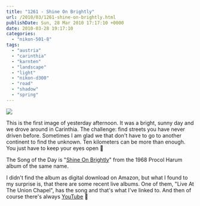 ```yaml
---
title: "1261 - Shine On Brightly"
url: /2010/03/1261-shine-on-brightly.html
publishDate: Sun, 28 Mar 2010 17:17:10 +0000
date: 2010-03-28 19:17:10
categories: 
  - "nikon-501-8"
tags: 
  - "austria"
  - "carinthia"
  - "karnten"
  - "landscape"
  - "light"
  - "nikon-d300"
  - "road"
  - "shadow"
  - "spring"
---
```

<a target="_blank" href="https://d25zfm9zpd7gm5.cloudfront.net/1200x1200/2010/20100327_163008_ps.jpg"><img src="https://d25zfm9zpd7gm5.cloudfront.net/0600x0600/2010/20100327_163008_ps.jpg" /></a>

This is the first image of yesterday afternoon. It was a bright, sunny day and we drove around in Carinthia. The challenge: find streets you have never driven before. Sometimes I am glad we that don't have to go to another continent to find the unknown. Ten kilometers can be more than enough. You just have to keep your eyes open 🙂

 The Song of the Day is "<a target="_blank" href="http://www.lyricsmode.com/lyrics/p/procol_harum/shine_on_brightly.html">Shine On Brightly</a>" from the 1968 Procol Harum album of the same name. 

 I didn't find the album as digital download on Amazon, but what I found to my surprise is, that there are some recent live albums. One of them, "Live At The Union Chapel", has the song and that's what I've linked to. And then of course there's always <a target="_blank" href="http://www.youtube.com/watch?v=E12YAuAYjLQ">YouTube</a> 🙂
